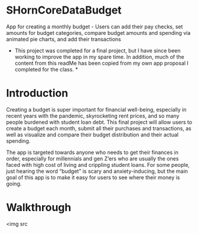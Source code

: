 # SHornCoreDataBudget
App for creating a monthly budget - Users can add their pay checks, set amounts for budget categories, compare budget amounts and spending via animated pie charts, and add their transactions
* This project was completed for a final project, but I have since been working to improve the app in my spare time. In addition, much of the content from this readMe has been copied from my own app proposal I completed for the class.   *
# Introduction
Creating a budget is super important for financial well-being,  especially in recent years with the pandemic, skyrocketing rent prices, and so many people burdened with student loan debt. This final project will allow users to create a budget each month, submit all their purchases and transactions, as well as visualize and compare their budget distribution and their actual spending.

The app is targeted towards anyone who needs to get their finances in order, especially for millennials and gen Z’ers who are usually the ones faced with high cost of living and crippling student loans. For some people, just hearing the word “budget” is scary and anxiety-inducing, but the main goal of this app is to make it easy for users to see where their money is going.

# Walkthrough
<img
src
